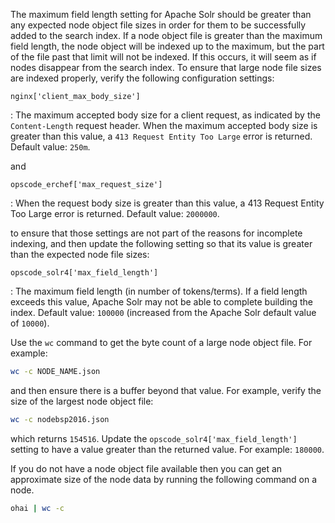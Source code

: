 The maximum field length setting for Apache Solr should be greater than
any expected node object file sizes in order for them to be successfully
added to the search index. If a node object file is greater than the
maximum field length, the node object will be indexed up to the maximum,
but the part of the file past that limit will not be indexed. If this
occurs, it will seem as if nodes disappear from the search index. To
ensure that large node file sizes are indexed properly, verify the
following configuration settings:

`nginx['client_max_body_size']`

:   The maximum accepted body size for a client request, as indicated by
    the `Content-Length` request header. When the maximum accepted body
    size is greater than this value, a `413 Request Entity Too Large`
    error is returned. Default value: `250m`.

and

`opscode_erchef['max_request_size']`

:   When the request body size is greater than this value, a 413 Request
    Entity Too Large error is returned. Default value: `2000000`.

to ensure that those settings are not part of the reasons for incomplete
indexing, and then update the following setting so that its value is
greater than the expected node file sizes:

`opscode_solr4['max_field_length']`

:   The maximum field length (in number of tokens/terms). If a field
    length exceeds this value, Apache Solr may not be able to complete
    building the index. Default value: `100000` (increased from the
    Apache Solr default value of `10000`).

Use the `wc` command to get the byte count of a large node object file.
For example:

```bash
wc -c NODE_NAME.json
```

and then ensure there is a buffer beyond that value. For example, verify
the size of the largest node object file:

```bash
wc -c nodebsp2016.json
```

which returns `154516`. Update the `opscode_solr4['max_field_length']`
setting to have a value greater than the returned value. For example:
`180000`.

If you do not have a node object file available then you can get an
approximate size of the node data by running the following command on a
node.

```bash
ohai | wc -c
```
